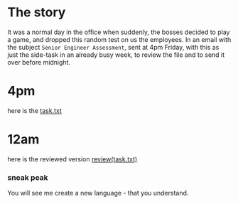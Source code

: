 # The story
It was a normal day in the office when suddenly, the bosses decided to play a game, and dropped this random test on us the employees. In an email with the subject `Senior Engineer Assessment`, sent at 4pm Friday, with this as just the side-task in an already busy week, to review the file and to send it over before midnight. 

# 4pm
here is the [task.txt](before.txt)  

# 12am
here is the reviewed version [review(task.txt)](after.txt)

### sneak peak
You will see me create a new language - that you understand.